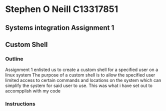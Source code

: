 # Stephen O Neill C13317851
## Systems integration Assignment 1
## Custom Shell
### Outline
Assignment 1 enlisted us to create a custom shell for a specified user on a linux system
The purpose of a custom shell is to allow the specified user limited access to certain 
commands and locations on the system which can simplify the system for said user to use.
This was what i have set out to accompplish with my code

### Instructions
